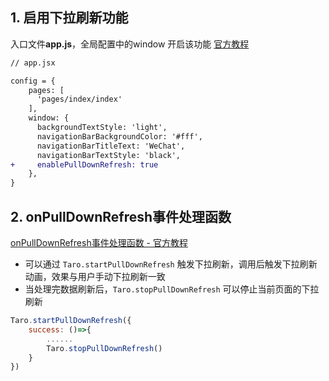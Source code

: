 

## 1. 启用下拉刷新功能

入口文件**app.js**，全局配置中的window 开启该功能 [官方教程](https://nervjs.github.io/taro/docs/tutorial.html#window)

```diff
// app.jsx

config = {
    pages: [
      'pages/index/index'
    ],
    window: {
      backgroundTextStyle: 'light',
      navigationBarBackgroundColor: '#fff',
      navigationBarTitleText: 'WeChat',
      navigationBarTextStyle: 'black',
+     enablePullDownRefresh: true
    },
}
```

## 2. onPullDownRefresh事件处理函数
[onPullDownRefresh事件处理函数 - 官方教程](https://nervjs.github.io/taro/docs/tutorial.html#页面事件处理函数)

- 可以通过 `Taro.startPullDownRefresh` 触发下拉刷新，调用后触发下拉刷新动画，效果与用户手动下拉刷新一致
- 当处理完数据刷新后，`Taro.stopPullDownRefresh` 可以停止当前页面的下拉刷新

```javascript
Taro.startPullDownRefresh({
    success: ()=>{
        ......
        Taro.stopPullDownRefresh()
    }
})

```
